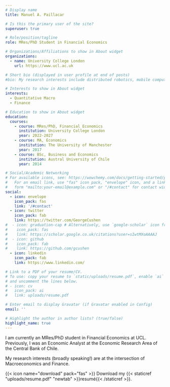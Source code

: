 ```yaml
---
# Display name
title: Manuel A. Paillacar

# Is this the primary user of the site?
superuser: true

# Role/position/tagline
role: MRes/PhD Student in Financial Economics

# Organizations/Affiliations to show in About widget
organizations:
  - name: University College London
    url: https://www.ucl.ac.uk

# Short bio (displayed in user profile at end of posts)
#bio: My research interests include distributed robotics, mobile computing and programmable matter.

# Interests to show in About widget
interests:
  - Quantitative Macro
  - Finance

# Education to show in About widget
education:
  courses:
    - course: MRes/PhD, Financial Economics
      institution: University College London
      year: 2022-2027
    - course: MA, Economics
      institution: The University of Manchester
      year: 2017
    - course: BSc, Business and Economics
      institution: Austral University of Chile
      year: 2014

# Social/Academic Networking
# For available icons, see: https://wowchemy.com/docs/getting-started/page-builder/#icons
#   For an email link, use "fas" icon pack, "envelope" icon, and a link in the
#   form "mailto:your-email@example.com" or "/#contact" for contact widget.
social:
  - icon: envelope
    icon_pack: fas
    link: '/#contact'
  - icon: twitter
    icon_pack: fab
    link: https://twitter.com/GeorgeCushen
#  - icon: graduation-cap # Alternatively, use `google-scholar` icon from `ai` icon pack
#    icon_pack: fas
#    link: https://scholar.google.co.uk/citations?user=sIwtMXoAAAAJ
#  - icon: github
#    icon_pack: fab
#    link: https://github.com/gcushen
  - icon: linkedin
    icon_pack: fab
    link: https://www.linkedin.com/

# Link to a PDF of your resume/CV.
# To use: copy your resume to `static/uploads/resume.pdf`, enable `ai` icons in `params.toml`,
# and uncomment the lines below.
# - icon: cv
#   icon_pack: ai
#   link: uploads/resume.pdf

# Enter email to display Gravatar (if Gravatar enabled in Config)
email: ''

# Highlight the author in author lists? (true/false)
highlight_name: true
---
```


I am currently an MRes/PhD student in Financial Economics at UCL. Previously, I was an Economic Analyst at the Economic Research Area of the Central Bank of Chile.

My research interests (broadly speaking!) are at the intersection of Macroeconomics and Finance.

{{< icon name="download" pack="fas" >}} Download my {{< staticref "uploads/resume.pdf" "newtab" >}}resumé{{< /staticref >}}.
